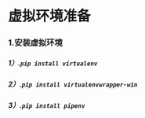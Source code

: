 # 虚拟环境准备

### 1.安装虚拟环境



##### 	1）.`pip install virtualenv`

##### 	2）.`pip install virtualenvwrapper-win`

##### 	3）.`pip install pipenv`



